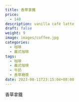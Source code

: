 ```yaml
---
title: 香草拿鐵
price:
  - 140
description: vanilla café latte
draft: false
weight: 9
image: images/coffee.jpg
categories:
  - 咖啡
  - 義式咖啡
tags:
  - 咖啡
  - 義式咖啡
  - 牛奶
  - 香草糖漿
date: 2023-08-11T23:15:04+08:00
---
```


 香草拿鐵
